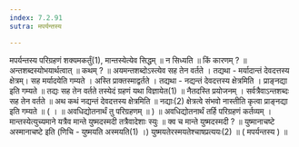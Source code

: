 ```yaml
---
index: 7.2.91
sutra: मपर्यन्तस्य

---
```

 मपर्यन्तस्य परिग्रहणं शक्यमकर्तुं(1), मान्तस्येत्येव सिद्धम् ॥ न सिध्यति ॥ किं कारणम् ? ॥ अन्तशब्दस्योभयार्थत्वात् ॥ कथम् ? ॥ अयमन्तशब्दोऽस्त्येव सह तेन वर्तते । तद्यथा - मर्यादान्तं देवदत्तस्य क्षेत्रम्। सह मर्यादयेति गम्यते । अस्ति प्राक्तस्माद्वर्तते । तद्यथा - नद्यन्तं देवदत्तस्य क्षेत्रमिति । प्राङ्नद्या इति गम्यते ॥ तद्यः सह तेन वर्तते तस्येदं ग्रहणं यथा विज्ञायेत(1) ॥ नैतदस्ति प्रयोजनम् । सर्वत्रैवाऽन्तशब्दः सह तेन वर्तते ॥ अथ कथं नद्यन्तं देवदत्तस्य क्षेत्रमिति ॥ नद्याः(2) क्षेत्रत्वे संभवो नास्तीति कृत्वा प्राङ्नद्या इति गम्यते ॥ ( । ॥ अवधिद्योतनार्थं तु परिग्रहणम् ॥ ) ॥ अवधिद्योतनार्थं तर्हि परिग्रहणं कर्तव्यम् । मान्तस्येत्युच्यमाने यत्रैव मान्ते युष्मदस्मदी तत्रैवादेशाः स्युः ॥ क्व च मान्ते युष्मदस्मदी ? ॥ युष्मानाचष्टे अस्मानाचष्टे इति (णिचि - युष्मयति अस्मयति(1) ।) युष्मयतेरस्मयतेश्चाषप्रत्ययः(2) ॥ ( मपर्यन्तस्य ) ॥ 